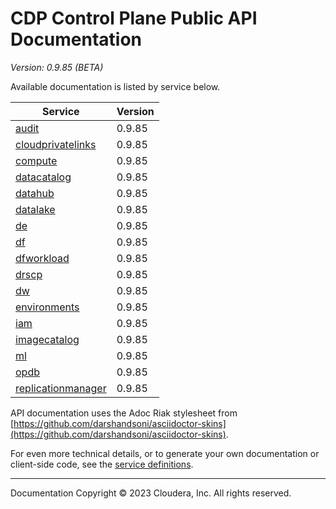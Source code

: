 # CDP Control Plane Public API Documentation

*Version: 0.9.85 (BETA)*

Available documentation is listed by service below.

| Service | Version |
| --- | --- |
| [audit](./audit/index.html) | 0.9.85 |
| [cloudprivatelinks](./cloudprivatelinks/index.html) | 0.9.85 |
| [compute](./compute/index.html) | 0.9.85 |
| [datacatalog](./datacatalog/index.html) | 0.9.85 |
| [datahub](./datahub/index.html) | 0.9.85 |
| [datalake](./datalake/index.html) | 0.9.85 |
| [de](./de/index.html) | 0.9.85 |
| [df](./df/index.html) | 0.9.85 |
| [dfworkload](./dfworkload/index.html) | 0.9.85 |
| [drscp](./drscp/index.html) | 0.9.85 |
| [dw](./dw/index.html) | 0.9.85 |
| [environments](./environments/index.html) | 0.9.85 |
| [iam](./iam/index.html) | 0.9.85 |
| [imagecatalog](./imagecatalog/index.html) | 0.9.85 |
| [ml](./ml/index.html) | 0.9.85 |
| [opdb](./opdb/index.html) | 0.9.85 |
| [replicationmanager](./replicationmanager/index.html) | 0.9.85 |

API documentation uses the Adoc Riak stylesheet from
[https://github.com/darshandsoni/asciidoctor-skins](https://github.com/darshandsoni/asciidoctor-skins).

For even more technical details, or to generate your own documentation or client-side code, see the
[service definitions](swagger/).

----

Documentation Copyright © 2023 Cloudera, Inc. All rights reserved.

